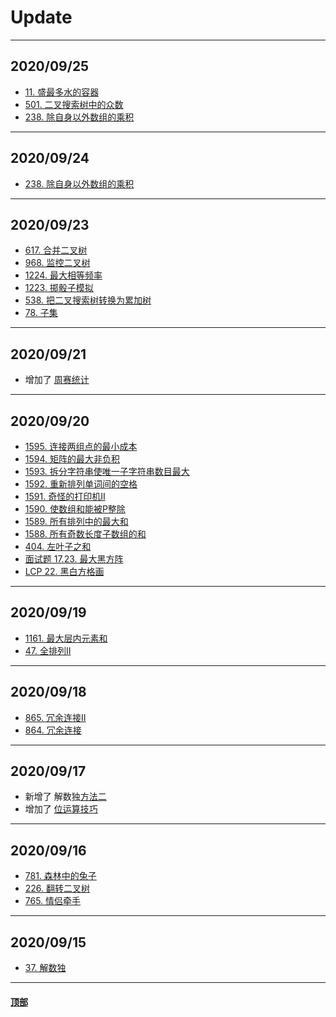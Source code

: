 # <a name="Update">Update</a>

---

## 2020/09/25
* [11. 盛最多水的容器](https://github.com/Mathstarry/Leetcode/tree/master/problems/11_maxArea)
* [501. 二叉搜索树中的众数](https://github.com/Mathstarry/Leetcode/tree/master/problems/501_findMode)
* [238. 除自身以外数组的乘积](https://github.com/Mathstarry/Leetcode/tree/master/problems/0238_productExceptSelf)
---

## 2020/09/24
* [238. 除自身以外数组的乘积](https://github.com/Mathstarry/Leetcode/tree/master/problems/0238_productExceptSelf)
---

## 2020/09/23
* [617. 合并二叉树](https://github.com/Mathstarry/Leetcode/tree/master/problems/0617_mergeTrees)
* [968. 监控二叉树](https://github.com/Mathstarry/Leetcode/tree/master/problems/0968_minCameraCover)
* [1224. 最大相等频率](https://github.com/Mathstarry/Leetcode/tree/master/problems/1224_maxEqualFreq)
* [1223. 掷骰子模拟](https://github.com/Mathstarry/Leetcode/tree/master/problems/1223_dieSimulator)
* [538. 把二叉搜索树转换为累加树](https://github.com/Mathstarry/Leetcode/tree/master/problems/0538_convertBST)
* [78. 子集](https://github.com/Mathstarry/Leetcode/tree/master/problems/0078_subsets)
---

## 2020/09/21
* 增加了 [周赛统计](https://github.com/Mathstarry/Leetcode/blob/master/contests/overview/README.md)
---

## 2020/09/20
* [1595. 连接两组点的最小成本](https://github.com/Mathstarry/Leetcode/tree/master/contests/weeklycontests/1595_connectTwoGroups)
* [1594. 矩阵的最大非负积](https://github.com/Mathstarry/Leetcode/tree/master/contests/weeklycontests/1594_maxProductPath)
* [1593. 拆分字符串使唯一子字符串数目最大](https://github.com/Mathstarry/Leetcode/tree/master/contests/weeklycontests/1593_maxUniqueSplit)
* [1592. 重新排列单词间的空格](https://github.com/Mathstarry/Leetcode/tree/master/contests/weeklycontests/1592_reorderSpaces)
* [1591. 奇怪的打印机II](https://github.com/Mathstarry/Leetcode/tree/master/contests/biweeklycontests/1591_isPrintable)
* [1590. 使数组和能被P整除](https://github.com/Mathstarry/Leetcode/tree/master/contests/biweeklycontests/1590_minSubarray)
* [1589. 所有排列中的最大和](https://github.com/Mathstarry/Leetcode/tree/master/contests/biweeklycontests/1589_maxSumRangeQuery)
* [1588. 所有奇数长度子数组的和](https://github.com/Mathstarry/Leetcode/tree/master/contests/biweeklycontests/1588_sumOddLengthSubarrays)
* [404. 左叶子之和](https://github.com/Mathstarry/Leetcode/tree/master/problems/0404_sumOfLeftLeaves)
* [面试题 17.23. 最大黑方阵](https://github.com/Mathstarry/Leetcode/tree/master/interview/intv17.23_%20findSquare)
* [LCP 22. 黑白方格画](https://github.com/Mathstarry/Leetcode/tree/master/leetcodeCup/LCP0022_paintingPlan)
---

## 2020/09/19
* [1161. 最大层内元素和](https://github.com/Mathstarry/Leetcode/tree/master/problems/1161_maxLevelSum)
* [47. 全排列II](https://github.com/Mathstarry/Leetcode/tree/master/problems/0047_permuteUnique)
---

## 2020/09/18
* [865. 冗余连接II](https://github.com/Mathstarry/Leetcode/blob/master/problems/0685_findRedundantDirectedConnection)
* [864. 冗余连接](https://github.com/Mathstarry/Leetcode/tree/master/problems/0684_findRedundantConnection)
---

## 2020/09/17
* 新增了 解数独[方法二](https://github.com/Mathstarry/Leetcode/blob/master/problems/0037_solveSudoku/ideas.md)
* 增加了 [位运算技巧](https://github.com/Mathstarry/Leetcode/tree/master/tricks/bit-operation)  
---

## 2020/09/16
* [781. 森林中的兔子](https://github.com/Mathstarry/Leetcode/tree/master/problems/0781_numRabbits)
* [226. 翻转二叉树](https://github.com/Mathstarry/Leetcode/tree/master/problems/0226_invertTree)
* [765. 情侣牵手](https://github.com/Mathstarry/Leetcode/tree/master/problems/0765_minSwapsCouples)
---

## 2020/09/15

* [37. 解数独](https://github.com/Mathstarry/Leetcode/tree/master/problems/0037_solveSudoku)
---




#### <a href="#Update">顶部</a>

